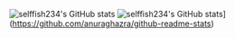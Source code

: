 

<!--
**selffish234/selffish234** is a ✨ _special_ ✨ repository because its `README.md` (this file) appears on your GitHub profile.

Here are some ideas to get you started:

- 🔭 I’m currently working on ...
- 🌱 I’m currently learning ...
- 👯 I’m looking to collaborate on ...
- 🤔 I’m looking for help with ...
- 💬 Ask me about ...
- 📫 How to reach me: ...
- 😄 Pronouns: ...
- ⚡ Fun fact: ...
-->
![selffish234's GitHub stats](https://github-readme-stats.vercel.app/api/top-langs/?username=selffish234&layout=compact)
![selffish234's GitHub stats](https://github-readme-stats.vercel.app/api?username=selffish234&rank_icon=github)](https://github.com/anuraghazra/github-readme-stats)
